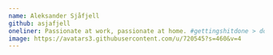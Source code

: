 ```yaml
---
name: Aleksander Sjåfjell
github: asjafjell
oneliner: Passionate at work, passionate at home. #gettingshitdone > doing it right. Currently struggling with home automation with Philips Hue and Flic.
image: https://avatars3.githubusercontent.com/u/720545?s=460&v=4
---
```

